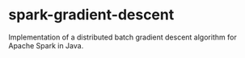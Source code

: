 # spark-gradient-descent
Implementation of a distributed batch gradient descent algorithm for Apache Spark in Java.
